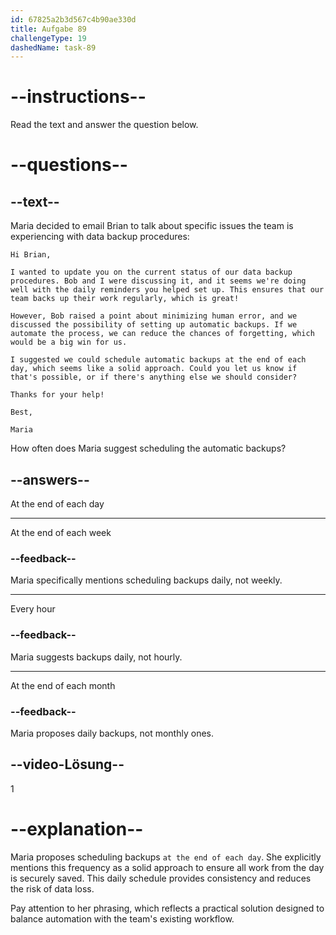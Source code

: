 ```yaml
---
id: 67825a2b3d567c4b90ae330d
title: Aufgabe 89
challengeType: 19
dashedName: task-89
---
```


<!-- READING -->

# --instructions--

Read the text and answer the question below.

# --questions--

## --text--

Maria decided to email Brian to talk about specific issues the team is experiencing with data backup procedures:

`Hi Brian,`

`I wanted to update you on the current status of our data backup procedures. Bob and I were discussing it, and it seems we're doing well with the daily reminders you helped set up. This ensures that our team backs up their work regularly, which is great!`

`However, Bob raised a point about minimizing human error, and we discussed the possibility of setting up automatic backups. If we automate the process, we can reduce the chances of forgetting, which would be a big win for us.`

`I suggested we could schedule automatic backups at the end of each day, which seems like a solid approach. Could you let us know if that's possible, or if there's anything else we should consider?`

`Thanks for your help!`

`Best,`

`Maria`

How often does Maria suggest scheduling the automatic backups?

## --answers--

At the end of each day

---

At the end of each week

### --feedback--

Maria specifically mentions scheduling backups daily, not weekly.

---

Every hour

### --feedback--

Maria suggests backups daily, not hourly.

---

At the end of each month

### --feedback--

Maria proposes daily backups, not monthly ones.

## --video-Lösung--

1

# --explanation--

Maria proposes scheduling backups `at the end of each day`. She explicitly mentions this frequency as a solid approach to ensure all work from the day is securely saved. This daily schedule provides consistency and reduces the risk of data loss.

Pay attention to her phrasing, which reflects a practical solution designed to balance automation with the team's existing workflow.
